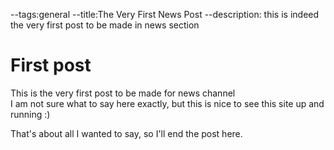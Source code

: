--tags:general
--title:The Very First News Post
--description: this is indeed the very first post to be made in news section

# First post
This is the very first post to be made for news channel  
I am not sure what to say here exactly, but this is nice to see this
site up and running :)  
  
That's about all I wanted to say, so I'll end the post here.
